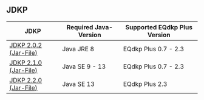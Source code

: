 ## JDKP

| JDKP  | Required Java-Version  | Supported EQdkp Plus Version  | 
|---|---|---|
| [JDKP 2.0.2 (Jar-File)](packages/jdkp_v2.0.2_2.jar)  |  Java JRE 8 |  EQdkp Plus 0.7 - 2.3 |
| [JDKP 2.1.0 (Jar-File)](packages/jdkp_v2.1.0_2.jar) | Java SE 9 - 13  | EQdkp Plus 0.7 - 2.3  |
| [JDKP 2.2.0 (Jar-File)](packages/jdkp_v2.2.0_2.jar)  | Java SE 13  | EQdkp Plus 2.3  |
